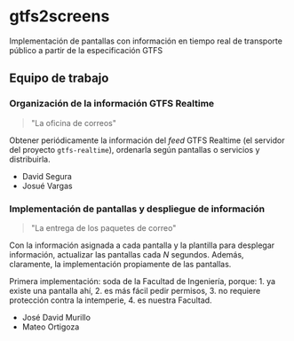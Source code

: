 # gtfs2screens

Implementación de pantallas con información en tiempo real de transporte público a partir de la especificación GTFS

## Equipo de trabajo

### Organización de la información GTFS Realtime

> "La oficina de correos"

Obtener periódicamente la información del _feed_ GTFS Realtime (el servidor del proyecto `gtfs-realtime`), ordenarla según pantallas o servicios y distribuirla.

- David Segura
- Josué Vargas

### Implementación de pantallas y despliegue de información

> "La entrega de los paquetes de correo"

Con la información asignada a cada pantalla y la plantilla para desplegar información, actualizar las pantallas cada $N$ segundos. Además, claramente, la implementación propiamente de las pantallas.

Primera implementación: soda de la Facultad de Ingeniería, porque: 1. ya existe una pantalla ahí, 2. es más fácil pedir permisos, 3. no requiere protección contra la intemperie, 4. es nuestra Facultad.

- José David Murillo
- Mateo Ortigoza
